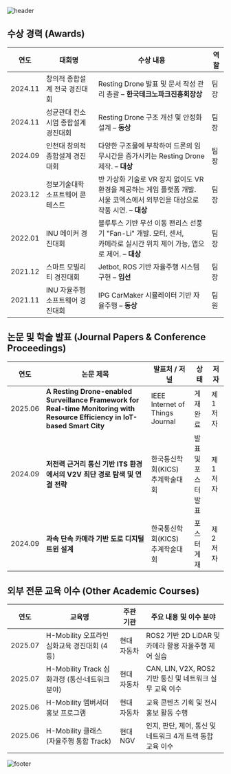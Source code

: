 ![header](https://capsule-render.vercel.app/api?type=waving&color=gradient&height=180&section=header&text=🚙%20Hyeongjin%20Kim%20🤖&fontSize=40)


## 수상 경력 (Awards)

| 연도       | 대회명                                     | 수상 내용                                                | 역할   |
|------------|-------------------------------------------------|---------------------------------------------------------------------|--------|
| 2024.11    | 창의적 종합설계 전국 경진대회               | Resting Drone 발표 및 문서 작성 관리 총괄 – **한국테크노파크진흥회장상** | 팀장   |
| 2024.11    | 성균관대 컨소시엄 종합설계 경진대회         | Resting Drone 구조 개선 및 안정화 설계 – **동상**                     | 팀장   |
| 2024.09    | 인천대 창의적 종합설계 경진대회             | 다양한 구조물에 부착하여 드론의 임무시간을 증가시키는 Resting Drone 제작. – **대상**                 | 팀장   |
| 2023.12    | 정보기술대학 소프트웨어 콘테스트            |  반 가상화 기술로 VR 장치 없이도 VR 환경을 제공하는 게임 플랫폼 개발. <br>서울 코엑스에서 외부인을 대상으로 작품 시연. – **대상**         | 팀장   |
| 2022.01    | INU 메이커 경진대회                         |블루투스 기반 무선 이동 팬리스 선풍기 "Fan-Li" 개발. 모터, 센서, <br>카메라로 실시간 위치 제어 가능, 앱으로 제어.  – **대상**           | 팀장   |
| 2021.12    | 스마트 모빌리티 경진대회                    | Jetbot, ROS 기반 자율주행 시스템 구현 – **입선**             | 팀장   |
| 2021.11    | INU 자율주행 소프트웨어 경진대회            | IPG CarMaker 시뮬레이터 기반 자율주행 – **동상**             | 팀원   |



## 논문 및 학술 발표 (Journal Papers & Conference Proceedings)

| 연도 | 논문 제목                                                                      | 발표처 / 저널                         | 상태               | 저자   |
|------|------------------------------------------------------------------|----------------------------------------|--------------------|--------|
| 2025.06 | **A Resting Drone-enabled Surveillance Framework for Real-time Monitoring with Resource Efficiency in IoT-based Smart City** | IEEE Internet of Things Journal | 게재 완료  | 제1저자 |
| 2024.09 | **저전력 근거리 통신 기반 ITS 환경에서의 V2V 최단 경로 탐색 및 연결 전략**                   | 한국통신학회(KICS)<br> 추계학술대회         | 발표 및 <br>포스터 발표  | 제1저자 |
| 2024.09 | **과속 단속 카메라 기반 도로 디지털 트윈 설계**                                            | 한국통신학회(KICS)<br> 추계학술대회         | 포스터 게재         | 제2저자 |



## 외부 전문 교육 이수 (Other Academic Courses)

| 연도       | 교육명                                           | 주관 기관     | 주요 내용 및 이수 분야                                        |
|------------|--------------------------------------------------|----------------|---------------------------------------------------------------|
| 2025.07    | H-Mobility 오프라인 심화교육 경진대회 (4등)   | 현대<br>자동차      | ROS2 기반 2D LiDAR 및 카메라 활용 자율주행 제어 실습             |
| 2025.07    | H-Mobility Track 심화과정 (통신·네트워크 분야)     | 현대<br>자동차      | CAN, LIN, V2X, ROS2 기반 통신 및 네트워크 실무 교육 이수         |
| 2025.06    | H-Mobility 앰버서더 홍보 프로그램                 | 현대<br>자동차      | 교육 콘텐츠 기획 및 전시 홍보 활동 수행                         |
| 2025.06    | H-Mobility 클래스 (자율주행 통합 Track)           | 현대NGV         | 인지, 판단, 제어, 통신 및 네트워크 4개 트랙 통합 교육 이수       |


![footer](https://capsule-render.vercel.app/api?type=waving&color=gradient&height=180&section=footer)
